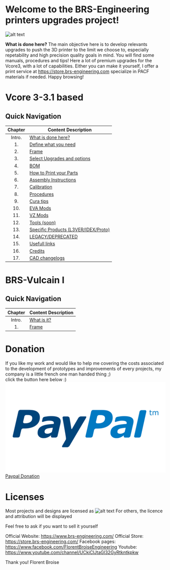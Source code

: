 
# Welcome to the BRS-Engineering printers upgrades project!
![alt text](/image/logo2.png)

**What is done here?**  The main objective here is to develop relevants upgrades to push the 3D printer to the limit we choose to, especially repetability and high precision quality goals in mind. You will find some manuals, procedures and tips!
Here a lot of premium upgrades for the Vcore3, with a lot of capabilities. Either you can make it yourself, I offer a print service at https://store.brs-engineering.com specialize in PACF materials if needed. Happy browsing!

# Vcore 3-3.1 based
## Quick Navigation

Chapter|Content Description
 :---: |-------------------
Intro.|[What is done here?](/intro.md)
1.|[Define what you need](/defineneeds.md)
2.|[Frame](/frame.md)
3.|[Select Upgrades and options](/componentselection.md)
4.|[BOM](/purchased.md)
5.|[How to Print your Parts](/howtoprint.md)
6.|[Assembly Instructions](/assembly.md)
7.|[Calibration](/calibration.md)
8.|[Procedures](/procedures.md)
9.|[Cura tips](/software.md)
10.|[EVA Mods](/evamods.md)
11.|[VZ Mods](/vzmods.md)
12.|[Tools (soon)](/tools.md)
13.|[Specific Products (L3VER/IDEX/Proto)](/products.md)
14.|[LEGACY/DEPRECATED](/deprecated.md)
15.|[Usefull links](/links.md)
16.|[Credits](/credits.md)
17.|[CAD changelogs](/changelogs.md)

# BRS-Vulcain I
## Quick Navigation

Chapter|Content Description
 :---: |-------------------
Intro.|[What is it?](/intro1.md)
1.|[Frame](/frame.md)

# Donation

If you like my work and would like to help me covering the costs associated to the development of prototypes and improvements of every projects, my company is a little french one man handed thing ;) <br>
click the button here below :)
![alt text](/image/paypal.png)
[Paypal Donation](https://www.paypal.com/donate/?hosted_button_id=VEMAB3WH74FW2)


# Licenses

Most projects and designs are licensed as
![alt text](/image/licenses.png)
For others, the licence and attribution will be displayed

Feel free to ask if you want to sell it yourself

Official Website: https://www.brs-engineering.com/
Official Store: https://store.brs-engineering.com/
Facebook pages: https://www.facebook.com/FlorentBroiseEngineering
Youtube: https://www.youtube.com/channel/UCkiClJtaGl32GyRtkntkpkw

Thank you!
Florent Broise
